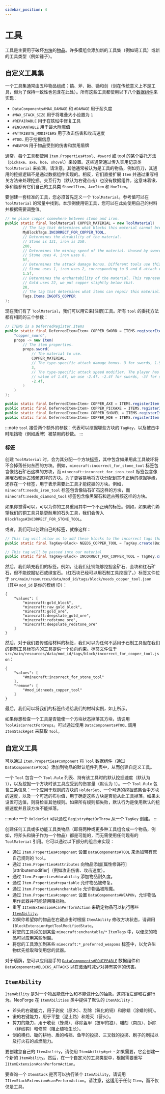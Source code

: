 ```yaml
---
sidebar_position: 4
---
```

# 工具

工具是主要用于破坏[方块][block]的[物品][item]。许多模组会添加新的工具集（例如铜工具）或新的工具类型（例如锤子）。

## 自定义工具集

一个工具集通常由五种物品组成：镐、斧、锹、锄和剑（剑在传统意义上不是工具，但为了保持一致性也包含在此处）。所有这些工具都使用以下八个[数据组件][datacomponents]来实现：

- `DataComponents#MAX_DAMAGE` 和 `#DAMAGE` 用于耐久度
- `#MAX_STACK_SIZE` 用于将堆叠大小设置为 `1`
- `#REPAIRABLE` 用于在铁砧中修复工具
- `#ENCHANTABLE` 用于最大[附魔][enchantment]值
- `#ATTRIBUTE_MODIFIERS` 用于攻击伤害和攻击速度
- `#TOOL` 用于挖掘信息
- `#WEAPON` 用于物品受到的伤害和禁用盾牌

通常，每个工具都使用 `Item.Properties#tool`、`#sword` 或 tool 的某个委托方法（`pickaxe`、`axe`、`hoe`、`shovel`）来设置。这些通常通过传入实用记录类 `ToolMaterial` 来处理。请注意，其他通常被认为是工具的物品，例如剪刀，其通用的挖掘逻辑不是通过数据组件实现的。相反，它们直接扩展 `Item` 并通过重写相关方法来处理挖掘。交互行为（默认为右键点击）也没有数据组件，这意味着锹、斧和锄都有它们自己的工具类 `ShovelItem`、`AxeItem` 和 `HoeItem`。

要创建一套标准的工具，您必须首先定义一个 `ToolMaterial`。参考值可以在 `ToolMaterial` 的常量中找到。本示例使用铜工具，您可以在此处使用自己的材料并根据需要调整值。

```java
// We place copper somewhere between stone and iron.
public static final ToolMaterial COPPER_MATERIAL = new ToolMaterial(
        // The tag that determines what blocks this material cannot break. See below for more information.
        MyBlockTags.INCORRECT_FOR_COPPER_TOOL,
        // Determines the durability of the material.
        // Stone is 131, iron is 250.
        200,
        // Determines the mining speed of the material. Unused by swords.
        // Stone uses 4, iron uses 6.
        5f,
        // Determines the attack damage bonus. Different tools use this differently. For example, swords do (getAttackDamageBonus() + 4) damage.
        // Stone uses 1, iron uses 2, corresponding to 5 and 6 attack damage for swords, respectively; our sword does 5.5 damage now.
        1.5f,
        // Determines the enchantability of the material. This represents how good the enchantments on this tool will be.
        // Gold uses 22, we put copper slightly below that.
        20,
        // The tag that determines what items can repair this material.
        Tags.Items.INGOTS_COPPER
);
```

现在我们有了 `ToolMaterial`，我们可以用它来[注册]工具。所有 `tool` 的委托方法都有相同的三个参数：

```java
// ITEMS is a DeferredRegister.Items
public static final DeferredItem<Item> COPPER_SWORD = ITEMS.registerItem(
    "copper_sword",
    props -> new Item(
        // The item properties.
        props.sword(
            // The material to use.
            COPPER_MATERIAL,
            // The type-specific attack damage bonus. 3 for swords, 1.5 for shovels, 1 for pickaxes, varying for axes and hoes.
            3,
            // The type-specific attack speed modifier. The player has a default attack speed of 4, so to get to the desired
            // value of 1.6f, we use -2.4f. -2.4f for swords, -3f for shovels, -2.8f for pickaxes, varying for axes and hoes.
            -2.4f,
        )
    )
);

public static final DeferredItem<Item> COPPER_AXE = ITEMS.registerItem("copper_axe", props -> new Item(props.axe(...)));
public static final DeferredItem<Item> COPPER_PICKAXE = ITEMS.registerItem("copper_pickaxe", props -> new Item(props.pickaxe(...)));
public static final DeferredItem<Item> COPPER_SHOVEL = ITEMS.registerItem("copper_shovel", props -> new Item(props.shovel(...)));
public static final DeferredItem<Item> COPPER_HOE = ITEMS.registerItem("copper_hoe", props -> new Item(props.hoe(...)));
```

:::note
`tool` 接受两个额外的参数：代表可以挖掘哪些方块的 `TagKey`，以及被击中时阻挡物（例如盾牌）被禁用的秒数。
:::

### 标签

创建 `ToolMaterial` 时，会为其分配一个方块[标签][tags]，其中包含如果用此工具破坏将不会掉落任何东西的方块。例如，`minecraft:incorrect_for_stone_tool` 标签包含像钻石矿石这样的方块，而 `minecraft:incorrect_for_iron_tool` 标签包含像黑曜石和远古残骸这样的方块。为了更容易地将方块分配到其不正确的挖掘等级，还存在一个标签，用于表示需要此工具才能挖掘的方块。例如，`minecraft:needs_iron_tool` 标签包含像钻石矿石这样的方块，而 `minecraft:needs_diamond_tool` 标签包含像黑曜石和远古残骸这样的方块。

如果你觉得可以，可以为你的工具重用其中一个不正确的标签。例如，如果我们希望我们的铜工具只是更耐用的石头工具，我们会传入 `BlockTags#INCORRECT_FOR_STONE_TOOL`。

或者，我们可以创建自己的标签，就像这样：

```java
// This tag will allow us to add these blocks to the incorrect tags that cannot mine them
public static final TagKey<Block> NEEDS_COPPER_TOOL = TagKey.create(BuiltInRegistries.BLOCK.key(), ResourceLocation.fromNamespaceAndPath(MOD_ID, "needs_copper_tool"));

// This tag will be passed into our material
public static final TagKey<Block> INCORRECT_FOR_COPPER_TOOL = TagKey.create(BuiltInRegistries.BLOCK.key(), ResourceLocation.fromNamespaceAndPath(MOD_ID, "incorrect_for_cooper_tool"));
```

然后，我们填充我们的标签。例如，让我们让铜能够挖掘金矿石、金块和红石矿石，但不能挖掘钻石或绿宝石。（红石块已经可以用石制工具挖掘了。）标签文件位于 `src/main/resources/data/mod_id/tags/block/needs_copper_tool.json`（其中 `mod_id` 是你的模组 ID）：

```json5
{
    "values": [
        "minecraft:gold_block",
        "minecraft:raw_gold_block",
        "minecraft:gold_ore",
        "minecraft:deepslate_gold_ore",
        "minecraft:redstone_ore",
        "minecraft:deepslate_redstone_ore"
    ]
}
```

然后，对于我们要传递给材料的标签，我们可以为任何不适用于石制工具但在我们的铜制工具标签内的工具提供一个负向约束。标签文件位于 `src/main/resources/data/mod_id/tags/block/incorrect_for_cooper_tool.json`：

```json5
{
    "values": [
        "#minecraft:incorrect_for_stone_tool"
    ],
    "remove": [
        "#mod_id:needs_copper_tool"
    ]
}
```

最后，我们可以将我们的标签传递给我们的材料实例，如上所示。

如果你想检查一个工具是否能使一个方块状态掉落其方块，请调用 `Tool#isCorrectForDrops`。可以通过使用 `DataComponents#TOOL` 调用 `ItemStack#get` 来获取 `Tool`。

## 自定义工具

可以通过 `Item.Properties#component` 将 `Tool` [数据组件][datacomponents]（通过 `DataComponents#TOOL`）添加到物品的默认组件列表中，从而创建自定义工具。

一个 `Tool` 包含一个 `Tool.Rule` 列表、持有该工具时的默认挖掘速度（默认为 `1`），以及挖掘一个方块时该工具应受到的伤害量（默认为 `1`）。一个 `Tool.Rule` 包含三条信息：一个应用于规则的方块的 `HolderSet`、一个可选的挖掘该集合中方块的速度，以及一个可选的布尔值，用于确定这些方块是否能从此工具掉落。如果未设置可选值，则将检查其他规则。如果所有规则都失败，默认行为是使用默认的挖掘速度并且该方块不能掉落。

:::note
一个 `HolderSet` 可以通过 `Registry#getOrThrow` 从一个 `TagKey` 创建。
:::

创建任何工具或多功能工具类物品（即将两种或更多种工具组合成一个物品，例如，将斧头和镐子作为一个物品）都是可能的，而无需使用任何现有的 `ToolMaterial` 引用。它可以通过以下部分的组合来实现：

-   通过 `Item.Properties#component` 设置 `DataComponents#TOOL` 来添加带有您自己规则的 `Tool`。
-   通过 `Item.Properties#attributes` 向物品添加[属性修饰符][attributemodifier]（例如攻击伤害、攻击速度）。
-   通过 `Item.Properties#durability` 添加物品耐久度。
-   通过 `Item.Properties#repariable` 允许物品被修复。
-   通过 `Item.Properties#enchantable` 允许物品被附魔。
-   通过 `Item.Properties#component` 设置 `DataComponents#WEAPON`，允许物品用作武器并可能禁用阻挡物。
-   重写 `IItemExtension#canPerformAction` 来确定物品可以执行哪些 [`ItemAbility`][itemability]。
-   如果你希望你的物品在右键点击时根据 `ItemAbility` 修改方块状态，请调用 `IBlockExtension#getToolModifiedState`。
-   将您的工具添加到某些 `minecraft:enchantable/*` `ItemTags` 中，以便您的物品可以应用某些附魔。
-   将您的工具添加到某些 `minecraft:*_preferred_weapons` 标签中，以允许生物优先拾取和使用您的武器。

对于盾牌，您可以应用副手的 [`DataComponents#EQUIPPABLE`][equippable] 数据组件和 `DataComponents#BLOCKS_ATTACKS` 以在激活时减少对持有实体的伤害。

## `ItemAbility`

`ItemAbility` 是对一个物品能做什么和不能做什么的抽象。这包括左键和右键行为。NeoForge 在 `ItemAbilities` 类中提供了默认的 `ItemAbility`：

-   斧头的右键能力，用于剥皮（原木）、刮除（氧化的铜）和除蜡（涂蜡的铜）。
-   锹的右键能力，用于平整（泥土路）和熄灭（营火）。
-   剪刀的能力，用于收获（蜂巢）、移除盔甲（披甲的狼）、雕刻（南瓜）、拆除（绊线钩）和修剪（阻止植物生长）。
-   剑的横扫、锄的耕地、盾的格挡、鱼竿的投掷、三叉戟的投掷、刷子的刷拭以及打火石的点燃能力。

要创建您自己的 `ItemAbility`，请使用 `ItemAbility#get` - 如果需要，它会创建一个新的 `ItemAbility`。然后，在一个自定义的工具类型中，根据需要重写 `IItemExtension#canPerformAction`。

要查询一个 `ItemStack` 是否可以执行某个 `ItemAbility`，请调用 `IItemStackExtension#canPerformAction`。请注意，这适用于任何 `Item`，而不仅仅是工具。

[block]: ../blocks/index.md
[datacomponents]: datacomponents.md
[enchantment]: ../resources/server/enchantments/index.md#enchantment-costs-and-levels
[equippable]: armor.md#equippable
[item]: index.md
[itemability]: #itemabilitys
[registering]: ../concepts/registries.md#methods-for-registering
[tags]: ../resources/server/tags.md